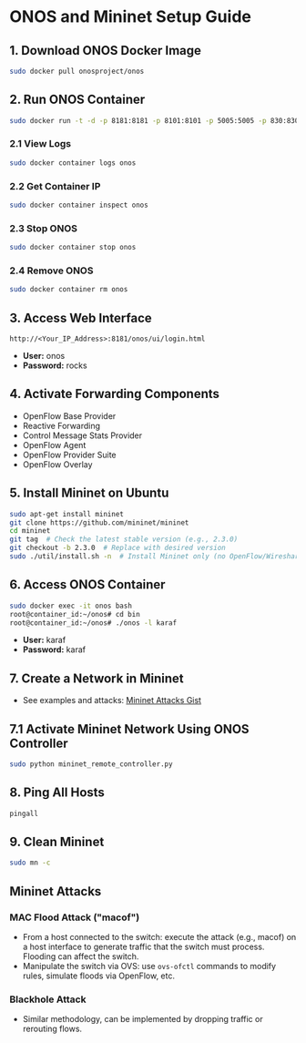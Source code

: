 
# ONOS and Mininet Setup Guide

## 1. Download ONOS Docker Image

```bash
sudo docker pull onosproject/onos
```

## 2. Run ONOS Container

```bash
sudo docker run -t -d -p 8181:8181 -p 8101:8101 -p 5005:5005 -p 830:830 --name onos onosproject/onos
```

### 2.1 View Logs

```bash
sudo docker container logs onos
```

### 2.2 Get Container IP

```bash
sudo docker container inspect onos
```

### 2.3 Stop ONOS

```bash
sudo docker container stop onos
```

### 2.4 Remove ONOS

```bash
sudo docker container rm onos
```

## 3. Access Web Interface

```
http://<Your_IP_Address>:8181/onos/ui/login.html
```

- **User:** onos
- **Password:** rocks

## 4. Activate Forwarding Components

- OpenFlow Base Provider  
- Reactive Forwarding  
- Control Message Stats Provider  
- OpenFlow Agent  
- OpenFlow Provider Suite  
- OpenFlow Overlay

## 5. Install Mininet on Ubuntu

```bash
sudo apt-get install mininet
git clone https://github.com/mininet/mininet
cd mininet
git tag  # Check the latest stable version (e.g., 2.3.0)
git checkout -b 2.3.0  # Replace with desired version
sudo ./util/install.sh -n  # Install Mininet only (no OpenFlow/Wireshark)
```

## 6. Access ONOS Container

```bash
sudo docker exec -it onos bash
root@container_id:~/onos# cd bin
root@container_id:~/onos# ./onos -l karaf
```

- **User:** karaf  
- **Password:** karaf

## 7. Create a Network in Mininet

- See examples and attacks: [Mininet Attacks Gist](https://gist.github.com/anselmobattis)

## 7.1 Activate Mininet Network Using ONOS Controller

```bash
sudo python mininet_remote_controller.py
```

## 8. Ping All Hosts

```bash
pingall
```

## 9. Clean Mininet

```bash
sudo mn -c
```

## Mininet Attacks

### MAC Flood Attack ("macof")

- From a host connected to the switch: execute the attack (e.g., macof) on a host interface to generate traffic that the switch must process. Flooding can affect the switch.  
- Manipulate the switch via OVS: use `ovs-ofctl` commands to modify rules, simulate floods via OpenFlow, etc.

### Blackhole Attack

- Similar methodology, can be implemented by dropping traffic or rerouting flows.
